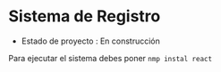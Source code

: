 <h1> Sistema de Registro </h1> 

- Estado de proyecto : En construcción

Para ejecutar el sistema debes poner
```nmp instal react```
